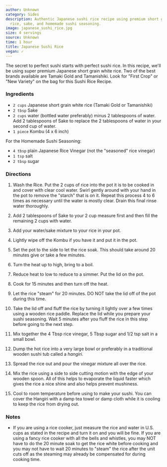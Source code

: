 ```yaml
---
author: Unknown
category: Sides
description: Authentic Japanese sushi rice recipe using premium short grain white
  rice, sake, and homemade sushi seasoning.
image: japanese_sushi_rice.jpg
size: 4 servings
source: Unknown
time: 1 hour
title: Japanese Sushi Rice
vegan: ✓
---
```

The secret to perfect sushi starts with perfect sushi rice. In this recipe, we'll be using super premium Japanese short grain white rice. Two of the best brands available are Tamaki Gold and Tamanishiki. Look for "First Crop" or "New Variety" on the bag for this Sushi Rice Recipe.

### Ingredients

* `2 cups` Japanese short grain white rice (Tamaki Gold or Tamanishiki)
* `2 tbsp` Sake
* `2 cups` water (bottled water preferably) minus 2 tablespoons of water. Add 2 tablespoons of Sake to replace the 2 tablespoons of water in your second cup of water.
* `1 piece` Kombu (4 x 6 inch)

For the Homemade Sushi Seasoning:

* `4 tbsp` plain Japanese Rice Vinegar (not the "seasoned" rice vinegar)
* `1 tsp` salt
* `2 tbsp` sugar

### Directions

1. Wash the Rice. Put the 2 cups of rice into the pot it is to be cooked in and cover with clear cool water. Swirl gently around with your hand in the pot to remove the "starch" that is on it. Repeat this process 4 to 6 times as necessary until the water is mostly clear. Drain this final rinse water thoroughly.

2. Add 2 tablespoons of Sake to your 2 cup measure first and then fill the remaining 2 cups with water.

3. Add your water/sake mixture to your rice in your pot. 

4. Lightly wipe off the Kombu if you have it and put it in the pot.

5. Set the pot to the side to let the rice soak. This should take around 20 minutes give or take a few minutes.

6. Turn the heat up to high, bring to a boil. 

7. Reduce heat to low to reduce to a simmer. Put the lid on the pot.

8. Cook for 15 minutes and then turn off the heat.

9. Let the rice "steam" for 20 minutes. DO NOT take the lid off of the pot during this time.

10. Take the lid off and fluff the rice by turning it lightly over a few times using a wooden rice paddle. Replace the lid while you prepare your sushi seasoning. Wait 5 minutes after you fluff the rice in this step before going to the next step.

11. Mix together the 4 Tbsp rice vinegar, 5 Tbsp sugar and 1/2 tsp salt in a small bowl. 

12. Dump the hot rice into a very large bowl or preferably in a traditional wooden sushi tub called a _hangiri_. 

13. Spread the rice out and pour the vinegar mixture all over the rice.

14. Mix the rice using a side to side cutting motion with the edge of your wooden spoon. All of this helps to evaporate the liquid faster which gives the rice a nice shine and also helps prevent mushiness.

15. Cool to room temperature before using to make your sushi. You can cover the Hangiri with a damp tea towel or damp cloth while it is cooling to keep the rice from drying out.

### Notes

- If you are using a rice cooker, just measure the rice and water in U.S. cups as stated in the recipe and turn it on and you will be fine. If you are using a fancy rice cooker with all the bells and whistles, you may NOT have to do the 20 minute soak to get the rice white before cooking and you may not have to wait 20 minutes to "steam" the rice after the unit cuts off as the steaming may already be compensated for during cooking time.